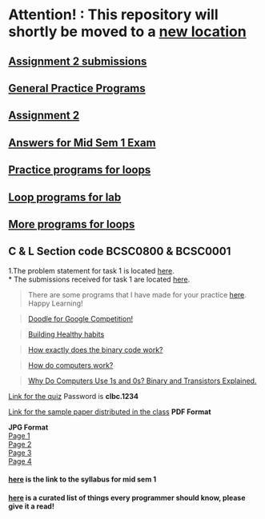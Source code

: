 # Attention! : This repository will shortly be moved to a [new location](https://github.com/dbc2201/gla-bcsc0001-2018/blob/master/README.md)  

## [Assignment 2 submissions](https://github.com/dbc2201/gla-bcsc0001-2018/blob/master/assignments/assignment2/submissions/README.md)  

## [General Practice Programs](https://github.com/dbc2201/clbcTasks/blob/master/Practice%20programs%20in%20C.md)  

## [Assignment 2](https://github.com/dbc2201/clbcTasks/blob/master/Assignment%202%20(BCSC0001).md)  

## [Answers for Mid Sem 1 Exam](https://github.com/dbc2201/clbcTasks/blob/master/midSem1Solutions.md)  

## [Practice programs for loops](https://github.com/dbc2201/clbcTasks/blob/master/Practice%20Programs%20for%20loops.md)  

## [Loop programs for lab](https://github.com/dbc2201/clbcTasks/blob/master/labloops.md)  

## [More programs for loops](https://github.com/dbc2201/clbcTasks/blob/master/looper2.md)    

## C & L Section code BCSC0800 & BCSC0001

1.The problem statement for task 1 is located [here](https://github.com/dbc2201/clbcTasks/blob/master/task1.md).  
	* The submissions received for task 1 are located [here](https://github.com/dbc2201/clbcTasks/blob/master/task1subs.md).  

> There are some programs that I have made for your practice [here](https://github.com/dbc2201/clbcTasks/blob/master/practice.md). Happy Learning!  

> [Doodle for Google Competition!](https://doodles.google.co.in/d4g/index.html)

> [Building Healthy habits](https://www.youtube.com/watch?v=9iMGFqMmUFs&list=PLJicmE8fK0EhvBEZmEqxRRDJxtq1Jv-nX)  

> [How exactly does the binary code work?](https://www.youtube.com/watch?v=wgbV6DLVezo)  

> [How do computers work?](https://www.youtube.com/watch?v=p3q5zWCw8J4&list=PLJicmE8fK0Eg2KiDF2ELbAHI_LCbKgjsP)  

> [Why Do Computers Use 1s and 0s? Binary and Transistors Explained.](https://www.youtube.com/watch?v=Xpk67YzOn5w)

[Link for the quiz](https://bit.ly/2x9FPaa) Password is **clbc.1234**  

[Link for the sample paper distributed in the class](https://github.com/dbc2201/clbcTasks/blob/master/Sample%20Paper%201/Divyansh%20Paper.pdf) **PDF Format**  

**JPG Format**  
[Page 1 ](https://github.com/dbc2201/clbcTasks/blob/master/Sample%20Paper%201/img125.jpg)    
[Page 2](https://github.com/dbc2201/clbcTasks/blob/master/Sample%20Paper%201/img126.jpg)  
[Page 3](https://github.com/dbc2201/clbcTasks/blob/master/Sample%20Paper%201/img126.jpg)  
[Page 4](https://github.com/dbc2201/clbcTasks/blob/master/Sample%20Paper%201/img128.jpg)  

#### [here](https://github.com/dbc2201/clbcTasks/blob/master/Syllabus%20for%20Mid%20Sem%201.md) is the link to the syllabus for mid sem 1

#### [here](https://github.com/mtdvio/every-programmer-should-know)   is a curated list of things every programmer should know, please give it a read!  


